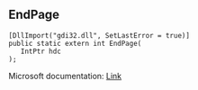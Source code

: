 ## EndPage

```
[DllImport("gdi32.dll", SetLastError = true)]
public static extern int EndPage(
   IntPtr hdc
);
```

Microsoft documentation: [Link](https://docs.microsoft.com/en-us/windows/win32/api/wingdi/nf-wingdi-endpage)
